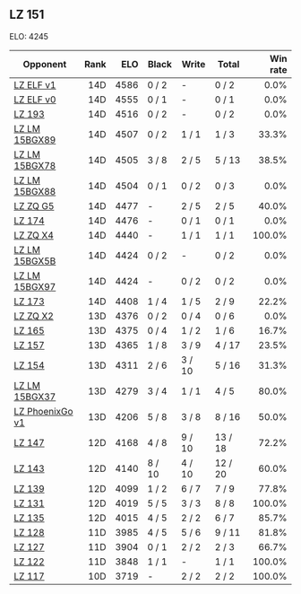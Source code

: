 ## LZ 151 ##

ELO: 4245

Opponent | Rank | ELO | Black | Write | Total | Win rate
---------|-----:|----:|-------|-------|-------|-------:
[LZ ELF v1](LZ%20ELF%20v1.md) | 14D | 4586 | 0 / 2 | - | 0 / 2 | 0.0%
[LZ ELF v0](LZ%20ELF%20v0.md) | 14D | 4555 | 0 / 1 | - | 0 / 1 | 0.0%
[LZ 193](LZ%20193.md) | 14D | 4516 | 0 / 2 | - | 0 / 2 | 0.0%
[LZ LM 15BGX89](LZ%20LM%2015BGX89.md) | 14D | 4507 | 0 / 2 | 1 / 1 | 1 / 3 | 33.3%
[LZ LM 15BGX78](LZ%20LM%2015BGX78.md) | 14D | 4505 | 3 / 8 | 2 / 5 | 5 / 13 | 38.5%
[LZ LM 15BGX88](LZ%20LM%2015BGX88.md) | 14D | 4504 | 0 / 1 | 0 / 2 | 0 / 3 | 0.0%
[LZ ZQ G5](LZ%20ZQ%20G5.md) | 14D | 4477 | - | 2 / 5 | 2 / 5 | 40.0%
[LZ 174](LZ%20174.md) | 14D | 4476 | - | 0 / 1 | 0 / 1 | 0.0%
[LZ ZQ X4](LZ%20ZQ%20X4.md) | 14D | 4440 | - | 1 / 1 | 1 / 1 | 100.0%
[LZ LM 15BGX5B](LZ%20LM%2015BGX5B.md) | 14D | 4424 | 0 / 2 | - | 0 / 2 | 0.0%
[LZ LM 15BGX97](LZ%20LM%2015BGX97.md) | 14D | 4424 | - | 0 / 2 | 0 / 2 | 0.0%
[LZ 173](LZ%20173.md) | 14D | 4408 | 1 / 4 | 1 / 5 | 2 / 9 | 22.2%
[LZ ZQ X2](LZ%20ZQ%20X2.md) | 13D | 4376 | 0 / 2 | 0 / 4 | 0 / 6 | 0.0%
[LZ 165](LZ%20165.md) | 13D | 4375 | 0 / 4 | 1 / 2 | 1 / 6 | 16.7%
[LZ 157](LZ%20157.md) | 13D | 4365 | 1 / 8 | 3 / 9 | 4 / 17 | 23.5%
[LZ 154](LZ%20154.md) | 13D | 4311 | 2 / 6 | 3 / 10 | 5 / 16 | 31.3%
[LZ LM 15BGX37](LZ%20LM%2015BGX37.md) | 13D | 4279 | 3 / 4 | 1 / 1 | 4 / 5 | 80.0%
[LZ PhoenixGo v1](LZ%20PhoenixGo%20v1.md) | 13D | 4206 | 5 / 8 | 3 / 8 | 8 / 16 | 50.0%
[LZ 147](LZ%20147.md) | 12D | 4168 | 4 / 8 | 9 / 10 | 13 / 18 | 72.2%
[LZ 143](LZ%20143.md) | 12D | 4140 | 8 / 10 | 4 / 10 | 12 / 20 | 60.0%
[LZ 139](LZ%20139.md) | 12D | 4099 | 1 / 2 | 6 / 7 | 7 / 9 | 77.8%
[LZ 131](LZ%20131.md) | 12D | 4019 | 5 / 5 | 3 / 3 | 8 / 8 | 100.0%
[LZ 135](LZ%20135.md) | 12D | 4015 | 4 / 5 | 2 / 2 | 6 / 7 | 85.7%
[LZ 128](LZ%20128.md) | 11D | 3985 | 4 / 5 | 5 / 6 | 9 / 11 | 81.8%
[LZ 127](LZ%20127.md) | 11D | 3904 | 0 / 1 | 2 / 2 | 2 / 3 | 66.7%
[LZ 122](LZ%20122.md) | 11D | 3848 | 1 / 1 | - | 1 / 1 | 100.0%
[LZ 117](LZ%20117.md) | 10D | 3719 | - | 2 / 2 | 2 / 2 | 100.0%
